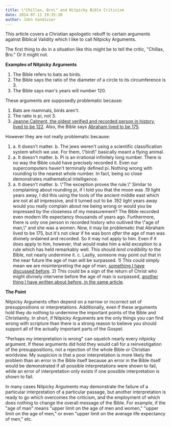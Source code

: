 ```yaml
---
title: \"Chillax, Bro\" and Nitpicky Bible Criticism
date: 2014-07-11 19:35:20
author: John Vandivier
---
```




This article covers a Christian apologetic rebuff to certain arguments against Biblical Validity which I like to call Nitpicky Arguments.

The first thing to do in a situation like this might be to tell the critic, \"Chillax, Bro.\" Or it might not.

<strong>Examples of Nitpicky Arguments</strong>
<ol>
	<li>The Bible refers to bats as birds.</li>
	<li>The Bible says the ratio of the diameter of a circle to its circumference is 3.</li>
	<li>The Bible says man's years will number 120.</li>
</ol>
These arguments are supposedly problematic because:
<ol>
	<li>Bats are mammals, birds aren't.</li>
	<li>The ratio is pi, not 3.</li>
	<li><a href=\"http://en.wikipedia.org/w/index.php?title=Oldest_people&amp;oldid=615652528\">Jeanne Calment, the oldest verified and recorded person in history, lived to be 122</a>. Also, the Bible says <a href=\"http://en.wikipedia.org/w/index.php?title=Abraham&amp;oldid=615668148\">Abraham lived to be 175</a>.</li>
</ol>
However they are not really problematic because:
<ol>
	<li>a. It doesn't matter. b. The jews weren't using a scientific classification system which we use. For them, \"bird\" basically meant a flying animal.</li>
	<li>a. It doesn't matter. b. Pi is an irrational infinitely long number. There is no way the Bible could have precisely recorded it. Even our supercomputers haven't terminally defined pi. Nothing wrong with rounding to the nearest whole number. In fact, being so close demonstrates mathematical intelligence.</li>
	<li>a. It doesn't matter. b. \"The exception proves the rule.\" Similar to complaining about rounding pi, if I told you that the moon was .19 light years away, I did this using the tools of the ancient middle east which are not at all impressive, and it turned out to be .192 light years away would you really complain about me being wrong or would you be impressed by the closeness of my measurement? The Bible recorded even modern life expectancy thousands of years ago. Furthermore, there is only one person in recorded history who outlived the \"age of man,\" and she was a women. Now, it may be problematic that Abraham lived to be 175, but it's not clear if he was born <em>after</em> the age of man was divinely ordained and recorded. So it may not apply to him. Even if it does apply to him, however, that would make him a wild exception to a rule which has held remarkably well. This should <em>lend credibility to </em>the Bible, not nearly undermine it. c. Lastly, someone may point out that in the near future the age of man will be surpassed. 1) This could simply mean we are misinterpreting the age of man, <a href=\"http://www.afterecon.com/philosophy-religion-and-apologetics/theology-age-man-prophecy-tool/\">something I have discussed before</a>. 2) This could be a sign of the return of Christ who might divinely intervene before the age of man is surpassed, <a href=\"http://www.afterecon.com/philosophy-religion-and-apologetics/theology-age-man-prophecy-tool/\">another thing I have written about before, in the same article</a>.</li>
</ol>
<strong>The Point</strong>

Nitpicky Arguments often depend on a narrow or incorrect set of presuppositions or interpretations. Additionally, even if these arguments hold they do nothing to undermine the important points of the Bible and Christianity. In short, if Nitpicky Arguments are the only things you can find wrong with scripture than there is a strong reason to believe you should support all of the actually important parts of the Gospel.

\"Perhaps my interpretation is wrong\" can squelch nearly every nitpicky argument. If these arguments did hold they would call for a reinvestigation of the presuppositions, not a rejection of the whole Bible or Christian worldview. My suspicion is that a poor interpretation is more likely the problem than an error in the Bible itself because an error in the Bible itself would be demonstrated if all possible interpretations were shown to fail, while an error of interpretation only exists if one possible interpretation is shown to fail.

In many cases Nitpicky Arguments may demonstrate the failure of a particular interpretation of a particular passage, but another interpretation is ready to go which overcomes the criticism, and the employment of which does nothing to change the overall message of the Bible. For example, if the \"age of man\" means \"upper limit on the age of men and women,\" \"upper limit on the age of men,\" or even \"upper limit on the average life expectancy of men,\" etc.